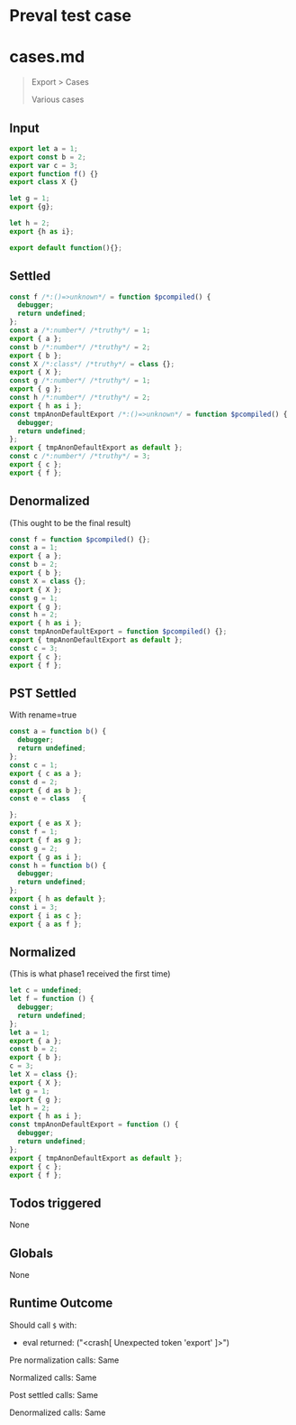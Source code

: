 # Preval test case

# cases.md

> Export > Cases
>
> Various cases

## Input

`````js filename=intro
export let a = 1;
export const b = 2; 
export var c = 3;
export function f() {}
export class X {}

let g = 1;
export {g};

let h = 2;
export {h as i};

export default function(){};
`````


## Settled


`````js filename=intro
const f /*:()=>unknown*/ = function $pcompiled() {
  debugger;
  return undefined;
};
const a /*:number*/ /*truthy*/ = 1;
export { a };
const b /*:number*/ /*truthy*/ = 2;
export { b };
const X /*:class*/ /*truthy*/ = class {};
export { X };
const g /*:number*/ /*truthy*/ = 1;
export { g };
const h /*:number*/ /*truthy*/ = 2;
export { h as i };
const tmpAnonDefaultExport /*:()=>unknown*/ = function $pcompiled() {
  debugger;
  return undefined;
};
export { tmpAnonDefaultExport as default };
const c /*:number*/ /*truthy*/ = 3;
export { c };
export { f };
`````


## Denormalized
(This ought to be the final result)

`````js filename=intro
const f = function $pcompiled() {};
const a = 1;
export { a };
const b = 2;
export { b };
const X = class {};
export { X };
const g = 1;
export { g };
const h = 2;
export { h as i };
const tmpAnonDefaultExport = function $pcompiled() {};
export { tmpAnonDefaultExport as default };
const c = 3;
export { c };
export { f };
`````


## PST Settled
With rename=true

`````js filename=intro
const a = function b() {
  debugger;
  return undefined;
};
const c = 1;
export { c as a };
const d = 2;
export { d as b };
const e = class   {

};
export { e as X };
const f = 1;
export { f as g };
const g = 2;
export { g as i };
const h = function b() {
  debugger;
  return undefined;
};
export { h as default };
const i = 3;
export { i as c };
export { a as f };
`````


## Normalized
(This is what phase1 received the first time)

`````js filename=intro
let c = undefined;
let f = function () {
  debugger;
  return undefined;
};
let a = 1;
export { a };
const b = 2;
export { b };
c = 3;
let X = class {};
export { X };
let g = 1;
export { g };
let h = 2;
export { h as i };
const tmpAnonDefaultExport = function () {
  debugger;
  return undefined;
};
export { tmpAnonDefaultExport as default };
export { c };
export { f };
`````


## Todos triggered


None


## Globals


None


## Runtime Outcome


Should call `$` with:
 - eval returned: ("<crash[ Unexpected token 'export' ]>")

Pre normalization calls: Same

Normalized calls: Same

Post settled calls: Same

Denormalized calls: Same
